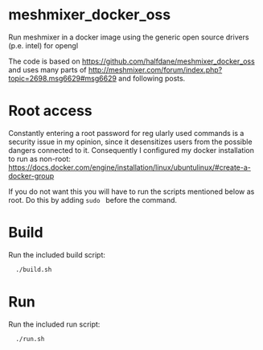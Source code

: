 # meshmixer_docker_oss
Run meshmixer in a docker image using the generic open source drivers (p.e. intel) for opengl

The code is based on https://github.com/halfdane/meshmixer_docker_oss and uses many parts of http://meshmixer.com/forum/index.php?topic=2698.msg6629#msg6629 and following posts.

# Root access
Constantly entering a root password for reg ularly used commands is a security issue in my opinion, since it desensitizes users from the possible dangers connected to it.
Consequently I configured my docker installation to run as non-root: https://docs.docker.com/engine/installation/linux/ubuntulinux/#create-a-docker-group

If you do not want this you will have to run the scripts mentioned below as root. Do this by adding `sudo ` before the command.

# Build
Run the included build script:

``` sh
  ./build.sh
```

# Run
Run the included run script:

``` sh
  ./run.sh
```

